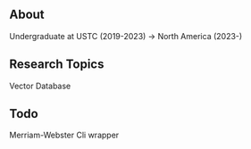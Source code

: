 ## About

Undergraduate at USTC (2019-2023) -> North America (2023-)

## Research Topics

Vector Database

## Todo

Merriam-Webster Cli wrapper
